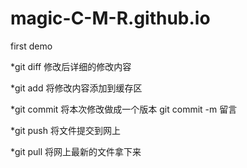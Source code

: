 # magic-C-M-R.github.io
first demo

*git diff 修改后详细的修改内容

*git add 将修改内容添加到缓存区

*git commit 将本次修改做成一个版本 git commit -m 留言

*git push 将文件提交到网上

*git pull 将网上最新的文件拿下来
